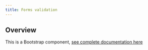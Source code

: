 ```yaml
---
title: Forms validation
---
```

## Overview

This is a Bootstrap component, [see complete documentation
here](http://v4-alpha.getbootstrap.com/components/forms/#validation)
